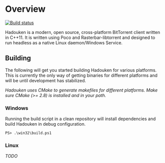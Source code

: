 # Overview

[![Build status](https://ci.appveyor.com/api/projects/status/yilo7st03s6me867?svg=true)](https://ci.appveyor.com/project/hadouken/hadouken-vnext)

Hadouken is a modern, open source, cross-platform BitTorrent client written in C++11. It is written using Poco and Rasterbar-libtorrent and designed to run headless as a native Linux daemon/Windows Service.

## Building

The following will get you started building Hadouken for various platforms. This is currently the only way of getting binaries for different platforms and will be until development has stabilized.

*Hadouken uses CMake to generate makefiles for different platforms. Make sure CMake (>= 2.8) is installed and in your path.*

### Windows

Running the build script in a clean repository will install dependencies and build Hadouken in debug configuration.

```posh
PS> .\win32\build.ps1
```

### Linux

*TODO*
